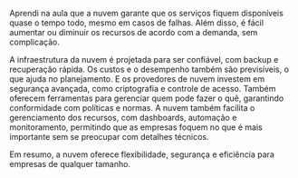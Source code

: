 Aprendi na aula que a nuvem garante que os serviços fiquem disponíveis quase o tempo todo, mesmo em casos de falhas. Além disso, é fácil aumentar ou diminuir os recursos de acordo com a demanda, sem complicação.

A infraestrutura da nuvem é projetada para ser confiável, com backup e recuperação rápida. Os custos e o desempenho também são previsíveis, o que ajuda no planejamento. E os provedores de nuvem investem em segurança avançada, como criptografia e controle de acesso. Também oferecem ferramentas para gerenciar quem pode fazer o quê, garantindo conformidade com políticas e normas.
A nuvem também facilita o gerenciamento dos recursos, com dashboards, automação e monitoramento, permitindo que as empresas foquem no que é mais importante sem se preocupar com detalhes técnicos.

Em resumo, a nuvem oferece flexibilidade, segurança e eficiência para empresas de qualquer tamanho.
